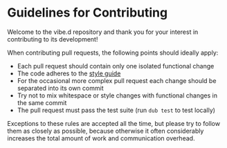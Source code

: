 Guidelines for Contributing
===========================

Welcome to the vibe.d repository and thank you for your interest in contributing to its development!

When contributing pull requests, the following points should ideally apply:

 - Each pull request should contain only one isolated functional change
 - The code adheres to the [style guide](https://vibed.org/style-guide)
 - For the occasional more complex pull request each change should be separated into its own commit
 - Try not to mix whitespace or style changes with functional changes in the same commit
 - The pull request must pass the test suite (run `dub test` to test locally)

Exceptions to these rules are accepted all the time, but please try to follow them as closely as possible, because otherwise it often considerably increases the total amount of work and communication overhead.
